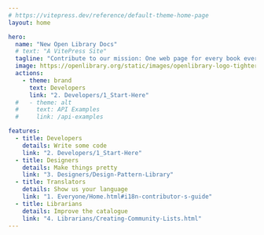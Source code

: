 ```yaml
---
# https://vitepress.dev/reference/default-theme-home-page
layout: home

hero:
  name: "New Open Library Docs"
  # text: "A VitePress Site"
  tagline: "Contribute to our mission: One web page for every book ever published."
  image: https://openlibrary.org/static/images/openlibrary-logo-tighter.svg
  actions:
    - theme: brand
      text: Developers
      link: "2. Developers/1_Start-Here"
  #   - theme: alt
  #     text: API Examples
  #     link: /api-examples

features:
  - title: Developers
    details: Write some code
    link: "2. Developers/1_Start-Here"
  - title: Designers
    details: Make things pretty
    link: "3. Designers/Design-Pattern-Library"
  - title: Translators
    details: Show us your language
    link: "1. Everyone/Home.html#i18n-contributor-s-guide"
  - title: Librarians
    details: Improve the catalogue
    link: "4. Librarians/Creating-Community-Lists.html"
---
```

